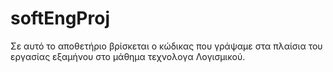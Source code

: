 # softEngProj
Σε αυτό το αποθετήριο βρίσκεται ο κώδικας που γράψαμε στα πλαίσια του εργασίας εξαμήνου στο μάθημα τεχνολογα Λογισμικού.
